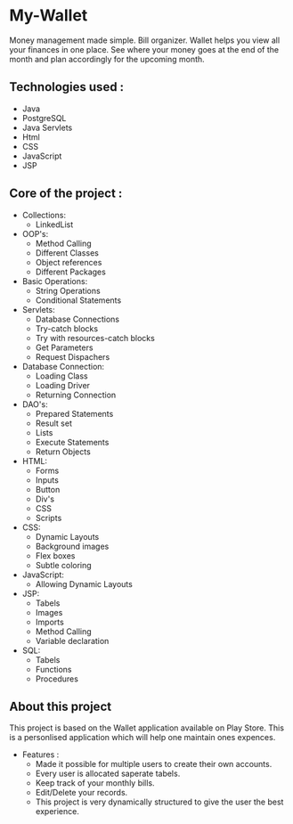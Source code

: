# My-Wallet
Money management made simple. Bill organizer. Wallet helps you view all your finances in one place. See where your money goes at the end of the month and plan accordingly for the upcoming month.


<h2>Technologies used : </h2>

<ul>
  <li>Java</li>
  <li>PostgreSQL</li>
  <li>Java Servlets</li>
  <li>Html</li>
  <li>CSS</li>
  <li>JavaScript</li>
  <li>JSP</li>
</ul>

<h2>Core of the project : </h2>

<ul>
  
  <li>Collections:
    <ul>
      <li>LinkedList</li>
    </ul>
  </li>

  <li>OOP's:
    <ul>
      <li>Method Calling</li>
      <li>Different Classes</li>
      <li>Object references</li>
      <li>Different Packages</li>
    </ul>
  </li>
  
  <li>Basic Operations:
    <ul>
      <li>String Operations</li>
      <li>Conditional Statements</li>
    </ul>
  </li>

  <li>Servlets:
    <ul>
      <li>Database Connections</li>
      <li>Try-catch blocks</li>
      <li>Try with resources-catch blocks</li>
      <li>Get Parameters</li>
      <li>Request Dispachers</li>
    </ul>
  </li>

  <li>Database Connection:
    <ul>
      <li>Loading Class</li>
      <li>Loading Driver</li>
      <li>Returning Connection</li>
    </ul>
  </li>

  <li>DAO's:
    <ul>
      <li>Prepared Statements</li>
      <li>Result set</li>
      <li>Lists</li>
      <li>Execute Statements</li>
      <li>Return Objects</li>
    </ul>
  </li>

  <li>HTML:
    <ul>
      <li>Forms</li>
      <li>Inputs</li>
      <li>Button</li>
      <li>Div's</li>
      <li>CSS</li>
      <li>Scripts</li>
    </ul>
  </li>

  <li>CSS:
    <ul>
      <li>Dynamic Layouts</li>
      <li>Background images</li>
      <li>Flex boxes</li>
      <li>Subtle coloring</li>
    </ul>
  </li>

  <li>JavaScript:
    <ul>
      <li>Allowing Dynamic Layouts</li>
    </ul>
  </li>

  <li>JSP:
    <ul>
      <li>Tabels</li>
      <li>Images</li>
      <li>Imports</li>
      <li>Method Calling</li>
      <li>Variable declaration</li>
    </ul>
  </li>

  <li>SQL:
    <ul>
      <li>Tabels</li>
      <li>Functions</li>
      <li>Procedures</li>
    </ul>
  </li>
  
</ul>

<h2>About this project</h2>
<p>This project is based on the Wallet application available on Play Store. This is a personlised application which will help one maintain ones expences.</p>
<ul>
  <li>Features :
    <ul>
      <li>Made it possible for multiple users to create their own accounts.</li> 
      <li>Every user is allocated saperate tabels.</li>
      <li>Keep track of your monthly bills.</li>
      <li>Edit/Delete your records.</li>
      <li>This project is very dynamically structured to give the user the best experience.</li>
    </ul>  
  </li>
</ul>

